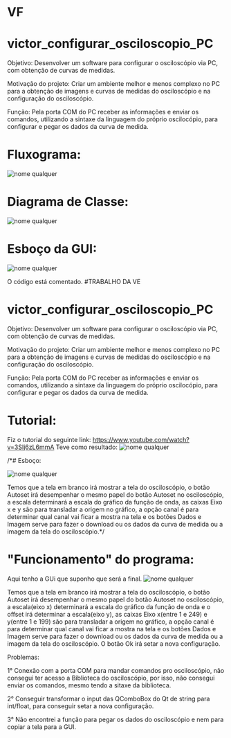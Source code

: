 # VF
# victor_configurar_osciloscopio_PC

Objetivo: Desenvolver um software para configurar o osciloscópio via PC, com obtenção de curvas de medidas.

Motivação do projeto: Criar um ambiente melhor e menos complexo no PC para a obtenção de imagens e curvas de medidas do osciloscópio e na configuração do osciloscópio.

Função: Pela porta COM do PC receber as informações e enviar os comandos, utilizando a sintaxe da linguagem do próprio oscilocópio, para configurar e pegar os dados da curva de medida.

# Fluxograma:

![nome qualquer](Fluxograma_osciloscopio_VF.png)

# Diagrama de Classe:

![nome qualquer](Diagrama_de_classes_VF.png)

# Esboço da GUI:

![nome qualquer](Esboço.png)

O código está comentado.
#TRABALHO DA VE
# victor_configurar_osciloscopio_PC

Objetivo: Desenvolver um software para configurar o osciloscópio via PC, com obtenção de curvas de medidas.

Motivação do projeto: Criar um ambiente melhor e menos complexo no PC para a obtenção de imagens e curvas de medidas do osciloscópio e na configuração do osciloscópio.

Função: Pela porta COM do PC receber as informações e enviar os comandos, utilizando a sintaxe da linguagem do próprio oscilocópio, para configurar e pegar os dados da curva de medida.

# Tutorial: 
Fiz o tutorial do seguinte link: https://www.youtube.com/watch?v=3SIj6zL6mmA
Teve como resultado:
![nome qualquer](Tutorial.png)

/*# Esboço:

![nome qualquer](Esboço.png)

  Temos que a tela em branco irá mostrar a tela do osciloscópio, o botão Autoset irá desempenhar o mesmo papel do botão Autoset no osciloscópio, a escala determinará a escala do gráfico da função de onda, as caixas Eixo x e y são para transladar a origem no gráfico, a opção canal é para determinar qual canal vai ficar a mostra na tela e os botões Dados e Imagem serve para fazer o download ou os dados da curva de medida ou a imagem da tela do osciloscópio.*/

# "Funcionamento" do programa:

Aqui tenho a GUi que suponho que será a final.
![nome qualquer](Produtofinal.png)

  Temos que a tela em branco irá mostrar a tela do osciloscópio, o botão Autoset irá desempenhar o mesmo papel do botão Autoset no osciloscópio, a escala(eixo x) determinará a escala do gráfico da função de onda e o offset irá determinar a escala(eixo y), as caixas Eixo x(entre 1 e 249) e y(entre 1 e 199) são para transladar a origem no gráfico, a opção canal é para determinar qual canal vai ficar a mostra na tela e os botões Dados e Imagem serve para fazer o download ou os dados da curva de medida ou a imagem da tela do osciloscópio. O botão Ok irá setar a nova configuração.
  
  Problemas: 
 
 1° Conexão com a porta COM para mandar comandos pro osciloscópio, não consegui ter acesso a Biblioteca do osciloscópio, por isso, não consegui enviar os comandos, mesmo tendo a sitaxe da biblioteca.
  
  2° Conseguir transformar o input das QComboBox do Qt de string para int/float, para conseguir setar a nova configuração.

3° Não encontrei a função para pegar os dados do osciloscópio e nem para copiar a tela para a GUI.
